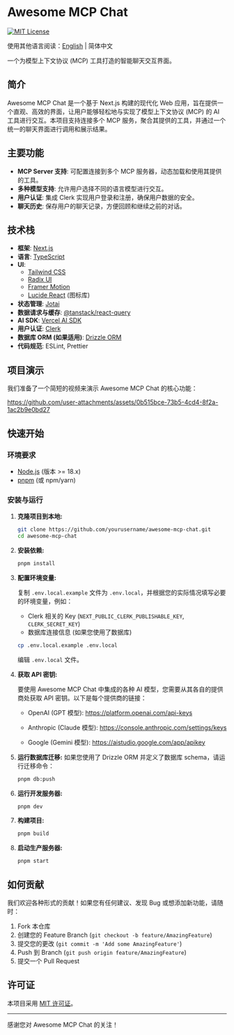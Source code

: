 # Awesome MCP Chat

[![MIT License](https://img.shields.io/badge/License-MIT-green.svg)](LICENSE)

使用其他语言阅读：[English](./README.MD) | 简体中文

一个为模型上下文协议 (MCP) 工具打造的智能聊天交互界面。

## 简介

Awesome MCP Chat 是一个基于 Next.js 构建的现代化 Web 应用，旨在提供一个直观、高效的界面，让用户能够轻松地与实现了模型上下文协议 (MCP) 的 AI 工具进行交互。本项目支持连接多个 MCP 服务，聚合其提供的工具，并通过一个统一的聊天界面进行调用和展示结果。

## 主要功能

- **MCP Server 支持**: 可配置连接到多个 MCP 服务器，动态加载和使用其提供的工具。
- **多种模型支持**: 允许用户选择不同的语言模型进行交互。
- **用户认证**: 集成 Clerk 实现用户登录和注册，确保用户数据的安全。
- **聊天历史**: 保存用户的聊天记录，方便回顾和继续之前的对话。

## 技术栈

- **框架**: [Next.js](https://nextjs.org/)
- **语言**: [TypeScript](https://www.typescriptlang.org/)
- **UI**:
  - [Tailwind CSS](https://tailwindcss.com/)
  - [Radix UI](https://www.radix-ui.com/)
  - [Framer Motion](https://www.framer.com/motion/)
  - [Lucide React](https://lucide.dev/) (图标库)
- **状态管理**: [Jotai](https://jotai.org/)
- **数据请求与缓存**: [@tanstack/react-query](https://tanstack.com/query/latest)
- **AI SDK**: [Vercel AI SDK](https://sdk.vercel.ai/)
- **用户认证**: [Clerk](https://clerk.com/)
- **数据库 ORM (如果适用)**: [Drizzle ORM](https://orm.drizzle.team/)
- **代码规范**: ESLint, Prettier

## 项目演示

我们准备了一个简短的视频来演示 Awesome MCP Chat 的核心功能：

https://github.com/user-attachments/assets/0b515bce-73b5-4cd4-8f2a-1ac2b9e0bd27

## 快速开始

### 环境要求

- [Node.js](https://nodejs.org/) (版本 >= 18.x)
- [pnpm](https://pnpm.io/) (或 npm/yarn)

### 安装与运行

1.  **克隆项目到本地:**

    ```bash
    git clone https://github.com/yourusername/awesome-mcp-chat.git
    cd awesome-mcp-chat
    ```

2.  **安装依赖:**

    ```bash
    pnpm install
    ```

3.  **配置环境变量:**

    复制 `.env.local.example` 文件为 `.env.local`，并根据您的实际情况填写必要的环境变量，例如：

    - Clerk 相关的 Key (`NEXT_PUBLIC_CLERK_PUBLISHABLE_KEY`, `CLERK_SECRET_KEY`)
    - 数据库连接信息 (如果您使用了数据库)

    ```bash
    cp .env.local.example .env.local
    ```

    编辑 `.env.local` 文件。

4.  **获取 API 密钥:**

    要使用 Awesome MCP Chat 中集成的各种 AI 模型，您需要从其各自的提供商处获取 API 密钥。以下是每个提供商的链接：

    - OpenAI (GPT 模型): https://platform.openai.com/api-keys

    - Anthropic (Claude 模型): https://console.anthropic.com/settings/keys

    - Google (Gemini 模型): https://aistudio.google.com/app/apikey

5.  **运行数据库迁移:**
    如果您使用了 Drizzle ORM 并定义了数据库 schema，请运行迁移命令：

    ```bash
    pnpm db:push
    ```

6.  **运行开发服务器:**

    ```bash
    pnpm dev
    ```

7.  **构建项目:**

    ```bash
    pnpm build
    ```

8.  **启动生产服务器:**
    ```bash
    pnpm start
    ```

## 如何贡献

我们欢迎各种形式的贡献！如果您有任何建议、发现 Bug 或想添加新功能，请随时：

1.  Fork 本仓库
2.  创建您的 Feature Branch (`git checkout -b feature/AmazingFeature`)
3.  提交您的更改 (`git commit -m 'Add some AmazingFeature'`)
4.  Push 到 Branch (`git push origin feature/AmazingFeature`)
5.  提交一个 Pull Request

## 许可证

本项目采用 [MIT 许可证](./LICENSE)。

---

感谢您对 Awesome MCP Chat 的关注！
